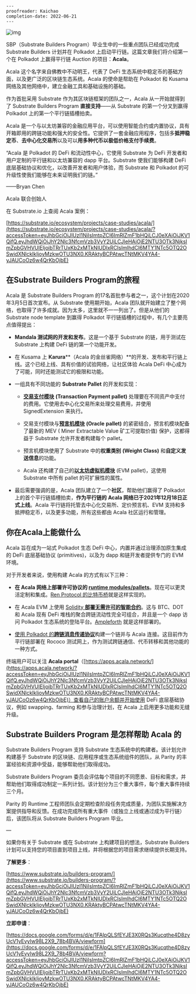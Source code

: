 ```
---
proofreader: Kaichao
completion-date: 2022-06-21
---
```

![img](https://www.parity.io/images/sbp-acala.jpeg)

SBP（Substrate Builders Program）毕业生中的一些重点团队已经成功完成 Substrate Builders 计划并在 Polkadot 上启动平行链。这篇文章我们将介绍第一个在 Polkadot 上赢得平行链 Auction 的项目：**Acala**。

Acala 这个名字来自佛教中不动明王，代表了 DeFi 生态系统中稳定币的基础方面，以及更广泛的区块链生态系统。Acala 的使命是帮助在 Polkadot 和 Kusama 网络及其他网络中，建立金融工具和基础设施的基础。

作为首批采用 Substrate 作为其区块链框架的团队之一，Acala 从一开始就得到了 Substrate Builders Program **直接支持**——从 Substrate 的第一个分叉到赢得  Polkadot 上的第一个平行链插槽拍卖。

Acala 是一个与以太坊兼容的金融应用平台，可以使用智能合约或内置协议，具有开箱即用的跨链功能和强大的安全性。它提供了一套金融应用程序，包括多**抵押稳定币**、**去中心化交易所**以及可以**用多种代币以极低价格支付手续费**。

“Acala 是 Polkadot 的 DeFi 和流动性中心，它使用 Substrate 为 DeFi 开发者和用户定制的平行链和以太坊兼容的 dapp 平台。Substrate 使我们能够构建 DeFi 底层基础协议和优化，以改善开发者和用户体验，而 Substrate 和 Polkadot 的可升级性使我们能够在未来证明我们的链。” 

——Bryan Chen

Acala 联合创始人

在 Substrate.io 上查阅 Acala 案例：

[https://substrate.io/ecosystem/projects/case-studies/acala/](https://substrate.io/ecosystem/projects/case-studies/acala/?accessToken=eyJhbGciOiJIUzI1NiIsImtpZCI6ImRlZmF1bHQiLCJ0eXAiOiJKV1QifQ.eyJhdWQiOiJhY2Nlc3NfcmVzb3VyY2UiLCJleHAiOjE2NTU3OTk3NjksImZpbGVHVUlEIjoibTRrTUxKb2xMTkNlUDlxRCIsImlhdCI6MTY1NTc5OTQ2OSwidXNlcklkIjoyMzkwOTU3NX0.KRAktyBCPAtwcTNtMKV4YA4-yJAUCoOz6w4QrKbOjbE)

## 在Substrate Builders Program的旅程

Acala 是 Substrate Builders Program 的17名首批参与者之一，这个计划在2020 年3月5日首次宣布。从 Substrate 使用期开始，Acala 团队就开始建立了整个网络，也取得了许多成就。因为太多，这里就不一一列出了。但是从他们的 Substrate node template 到赢得 Polkadot 平行链插槽的过程中，有几个主要亮点值得提出：

- **Mandala 测试网的开发和发布**。这是一个基于 Substrate 的链，用于测试在 Substrate 上构建 DeFi 链的第一个功能开发。

- 在 Kusama 上 **Karura****（Acala 的金丝雀网络）**的开发、发布和平行链上线。这个已经上线、具有价值的试验网络，让社区体验 Acala DeFi 中心成为了可能，同时还能测试它的极限和功能。

- 一组具有不同功能的 **Substrate Pallet** 的开发和实现：

  - [**交易支付模块**](https://github.com/AcalaNetwork/Acala/blob/master/modules/transaction-payment/src/lib.rs) **(Transaction Payment pallet)** 处理要在不同资产中支付的费用。它使用去中心化交易所来处理交易费用，并使用 SignedExtension 来执行。

  - 交易支付模块与[**预言机模块**](https://github.com/open-web3-stack/open-runtime-module-library/blob/master/oracle/src/lib.rs) **(Oracle** **pallet)** 的紧密结合，预言机模块配备了最新的 MEV ( Miner Extractable Value 矿工可提取价值) 保护，这都得益于 Substrate 允许开发者构建每个 pallet。

  - 预言机模块使用了 Substrate 中的**权重类别** **(Weight Class)** 和**自定义发送信息**的功能。

  - Acala 还构建了自己的[**以太坊虚拟机模块**](https://github.com/AcalaNetwork/Acala/blob/master/modules/evm/src/lib.rs) (EVM pallet)，这使用 Substrate 中所有 pallet 的可扩展性的属性。

- 最后需要强调的是，Acala 团队建立了一个**社区**，帮助他们赢得了 Polkadot 上的首个平行链插槽拍卖，**作为平行链的** **Acala 网络已于2021年12月18日正式上线**。Acala 平行链将托管去中心化交易所、定价预言机、EVM 支持和多抵押稳定币，以及更多功能，所有这些都由 Acala 社区运行和管理。

## 你在Acala上能做什么  

Acala 旨在成为一站式 Polkadot 生态 DeFi 中心，内置并通过治理添加原生集成的 DeFi 底层基础协议 (primitives)，以及为 dapp 和链开发者提供专门的 EVM 环境。

对于开发者来说，使用构建 Acala 的方式有以下三种：

- **在 Acala 网络上部署许可协议的 [runtime modules/pallets](https://wiki.acala.network/build/development-guide/deploy-ecosystem-modules)**。现在可以更灵活定制和集成。[Ren Protocol 的比特币桥](https://medium.com/acalanetwork/bringing-btc-to-polkadot-acala-x-ren-e7959855d5aa)就是这样实现的。

- 在 Acala EVM 上使用 [Solidity **部署无需许可的智能合约**](https://wiki.acala.network/learn/acala-evm)。这与 BTC、DOT 和 Acala 现有 DeFi 堆栈的聚合跨链流动性完全可组合，并且是一个 dapp 访问 Polkadot 生态系统的登陆平台。[Ampleforth](https://medium.com/acalanetwork/ampleforth-a-defi-building-block-brings-rebasing-currency-and-elastic-finance-to-acala-and-fd1388e8e8fc) 就是这样部署的。

-  [使用 Polkadot 的**跨链消息传递协议**](https://wiki.acala.network/build/development-guide/composable-chains)构建一个链并与 Acala 连接。这目前作为平行链部署在 Rococo 测试网上，作为测试跨链通信、代币转移和其他功能的一种方式。

终端用户可以关注 **Acala portal**（[https://apps.acala.network/](https://apps.acala.network/?accessToken=eyJhbGciOiJIUzI1NiIsImtpZCI6ImRlZmF1bHQiLCJ0eXAiOiJKV1QifQ.eyJhdWQiOiJhY2Nlc3NfcmVzb3VyY2UiLCJleHAiOjE2NTU3OTk3NjksImZpbGVHVUlEIjoibTRrTUxKb2xMTkNlUDlxRCIsImlhdCI6MTY1NTc5OTQ2OSwidXNlcklkIjoyMzkwOTU3NX0.KRAktyBCPAtwcTNtMKV4YA4-yJAUCoOz6w4QrKbOjbE)）查看自己的账户余额并开始使用 DeFi 底层基础协议，例如 swapping、farming 和参与治理计划，在 Acala 上启用更多功能和无缝升级。

## Substrate Builders Program 是怎样帮助 Acala 的

Substrate Builders Program 支持 Substrate 生态系统中的构建者。该计划允许构建基于 Substrate 的区块链、应用程序或生态系统组件的团队，从 Parity 的丰富经验和资源中受益，能够帮助他们取得成功。

Substrate Builders Program 委员会评估每个项目的不同愿景、目标和需求，并帮助他们取得成功制定一系列计划。该计划分为三个重大事件，每个重大事件持续三个月。

Parity 的 Runtime 工程师团队会定期检查阶段任务完成质量，为团队实施解决方案提供指导和反馈。在成功完成所有重大事件（或独立上线或通过成为平行链）后，该团队将从 Substrate Builders Program 毕业。

—

如果你有关于 Substrate 或在 Substrate 上构建项目的想法，Substrate Builders 计划可以支持您的项目直到项目上线，并将根据您的项目需求继续提供长期支持。

**了解更多**：

[https://www.substrate.io/builders-program/](https://www.substrate.io/builders-program/?accessToken=eyJhbGciOiJIUzI1NiIsImtpZCI6ImRlZmF1bHQiLCJ0eXAiOiJKV1QifQ.eyJhdWQiOiJhY2Nlc3NfcmVzb3VyY2UiLCJleHAiOjE2NTU3OTk3NjksImZpbGVHVUlEIjoibTRrTUxKb2xMTkNlUDlxRCIsImlhdCI6MTY1NTc5OTQ2OSwidXNlcklkIjoyMzkwOTU3NX0.KRAktyBCPAtwcTNtMKV4YA4-yJAUCoOz6w4QrKbOjbE)

**立即申请**：

[https://docs.google.com/forms/d/e/1FAIpQLSfEYJE3X0RQs3Kucqthe4D8zyUcV1yEvyIw98L2X9_78b4BVA/viewform](https://docs.google.com/forms/d/e/1FAIpQLSfEYJE3X0RQs3Kucqthe4D8zyUcV1yEvyIw98L2X9_78b4BVA/viewform?accessToken=eyJhbGciOiJIUzI1NiIsImtpZCI6ImRlZmF1bHQiLCJ0eXAiOiJKV1QifQ.eyJhdWQiOiJhY2Nlc3NfcmVzb3VyY2UiLCJleHAiOjE2NTU3OTk3NjksImZpbGVHVUlEIjoibTRrTUxKb2xMTkNlUDlxRCIsImlhdCI6MTY1NTc5OTQ2OSwidXNlcklkIjoyMzkwOTU3NX0.KRAktyBCPAtwcTNtMKV4YA4-yJAUCoOz6w4QrKbOjbE)

